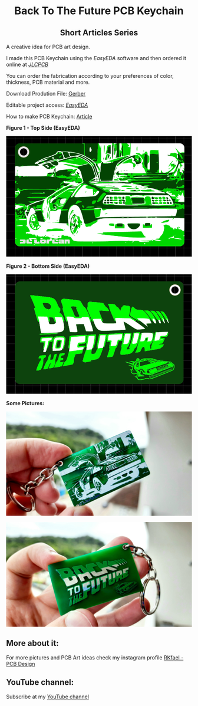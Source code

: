 <h1 align="center"> Back To The Future PCB Keychain </h1>

<h2 align="center"> Short Articles Series </h2>

A creative idea for PCB art design.

I made this PCB Keychain using the *EasyEDA* software and then ordered it online at [*JLCPCB*](https://jlcpcb.com/IRG)

You can order the fabrication according to your preferences of color, thickness, PCB material and more.

Download Prodution File: [Gerber](https://github.com/rkfael/PCB-Keychain-Back-To-The-Future/blob/main/Gerber_BACK_TO_THE_FUTURE%20-%20PCB_KEYCHAIN.zip)

Editable project access: [*EasyEDA*](https://easyeda.com/editor#id=e75c4e59d5524df48826913fcb165804)

How to make PCB Keychain: [Article](https://github.com/rkfael/PCB-Keychain)

**Figure 1 - Top Side (EasyEDA)**

![showcase](https://github.com/rkfael/PCB-Keychain-Back-To-The-Future/blob/main/rootimages/Figure%201%20-%20Top%20Side%20(EasyEDA).png)

**Figure 2 - Bottom Side (EasyEDA)**

![showcase](https://github.com/rkfael/PCB-Keychain-Back-To-The-Future/blob/main/rootimages/Figure%202%20-%20Bottom%20Side%20(EasyEDA).png)

**Some Pictures:**

![showcase](https://github.com/rkfael/PCB-Keychain-Back-To-The-Future/blob/main/rootimages/Figure%203%20-%20Top%20Side.jpg)

![showcase](https://github.com/rkfael/PCB-Keychain-Back-To-The-Future/blob/main/rootimages/Figure%204%20-%20Bottom%20Side.jpg)

## More about it:

For more pictures and PCB Art ideas check my instagram profile [RKfael - PCB Design](https://www.instagram.com/rkfael_pcb_design/)

## YouTube channel:

Subscribe at my [YouTube channel](https://www.youtube.com/channel/UCUXV45PUONuPi8HNMYXnK5g)

